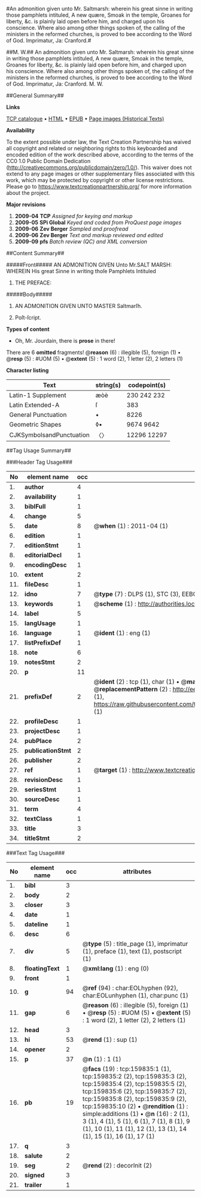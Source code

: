#An admonition given unto Mr. Saltmarsh: wherein his great sinne in writing those pamphlets intituled, A new quære, Smoak in the temple, Groanes for liberty, &c. is plainly laid open before him, and charged upon his conscience. Where also among other things spoken of, the calling of the ministers in the reformed churches, is proved to bee according to the Word of God. Imprimatur, Ja: Cranford.#

##M. W.##
An admonition given unto Mr. Saltmarsh: wherein his great sinne in writing those pamphlets intituled, A new quære, Smoak in the temple, Groanes for liberty, &c. is plainly laid open before him, and charged upon his conscience. Where also among other things spoken of, the calling of the ministers in the reformed churches, is proved to bee according to the Word of God. Imprimatur, Ja: Cranford.
M. W.

##General Summary##

**Links**

[TCP catalogue](http://www.ota.ox.ac.uk/tcp/)  • 
[HTML](http://tei.it.ox.ac.uk/tcp/Texts-HTML/free/A75/A75896.html)  • 
[EPUB](http://tei.it.ox.ac.uk/tcp/Texts-EPUB/free/A75/A75896.epub) • 
[Page images (Historical Texts)](https://historicaltexts.jisc.ac.uk/eebo-99861623e)

**Availability**

To the extent possible under law, the Text Creation Partnership has waived all copyright and related or neighboring rights to this keyboarded and encoded edition of the work described above, according to the terms of the CC0 1.0 Public Domain Dedication (http://creativecommons.org/publicdomain/zero/1.0/). This waiver does not extend to any page images or other supplementary files associated with this work, which may be protected by copyright or other license restrictions. Please go to https://www.textcreationpartnership.org/ for more information about the project.

**Major revisions**

1. __2009-04__ __TCP__ *Assigned for keying and markup*
1. __2009-05__ __SPi Global__ *Keyed and coded from ProQuest page images*
1. __2009-06__ __Zev Berger__ *Sampled and proofread*
1. __2009-06__ __Zev Berger__ *Text and markup reviewed and edited*
1. __2009-09__ __pfs__ *Batch review (QC) and XML conversion*

##Content Summary##

#####Front#####
AN ADMONITION GIVEN Unto Mr.SALT MARSH: WHEREIN His great Sinne in writing thoſe Pamphlets Intituled
1. THE PREFACE:

#####Body#####

1. AN ADMONITION GIVEN UNTO MASTER Saltmarſh.

1. Poſt-ſcript.

**Types of content**

  * Oh, Mr. Jourdain, there is **prose** in there!

There are 6 **omitted** fragments! 
 @__reason__ (6) : illegible (5), foreign (1)  •  @__resp__ (5) : #UOM (5)  •  @__extent__ (5) : 1 word (2), 1 letter (2), 2 letters (1)

**Character listing**


|Text|string(s)|codepoint(s)|
|---|---|---|
|Latin-1 Supplement|æòè|230 242 232|
|Latin Extended-A|ſ|383|
|General Punctuation|•|8226|
|Geometric Shapes|◊▪|9674 9642|
|CJKSymbolsandPunctuation|〈〉|12296 12297|

##Tag Usage Summary##

###Header Tag Usage###

|No|element name|occ|attributes|
|---|---|---|---|
|1.|__author__|4||
|2.|__availability__|1||
|3.|__biblFull__|1||
|4.|__change__|5||
|5.|__date__|8| @__when__ (1) : 2011-04 (1)|
|6.|__edition__|1||
|7.|__editionStmt__|1||
|8.|__editorialDecl__|1||
|9.|__encodingDesc__|1||
|10.|__extent__|2||
|11.|__fileDesc__|1||
|12.|__idno__|7| @__type__ (7) : DLPS (1), STC (3), EEBO-CITATION (1), PROQUEST (1), VID (1)|
|13.|__keywords__|1| @__scheme__ (1) : http://authorities.loc.gov/ (1)|
|14.|__label__|5||
|15.|__langUsage__|1||
|16.|__language__|1| @__ident__ (1) : eng (1)|
|17.|__listPrefixDef__|1||
|18.|__note__|6||
|19.|__notesStmt__|2||
|20.|__p__|11||
|21.|__prefixDef__|2| @__ident__ (2) : tcp (1), char (1)  •  @__matchPattern__ (2) : ([0-9\-]+):([0-9IVX]+) (1), (.+) (1)  •  @__replacementPattern__ (2) : http://eebo.chadwyck.com/downloadtiff?vid=$1&page=$2 (1), https://raw.githubusercontent.com/textcreationpartnership/Texts/master/tcpchars.xml#$1 (1)|
|22.|__profileDesc__|1||
|23.|__projectDesc__|1||
|24.|__pubPlace__|2||
|25.|__publicationStmt__|2||
|26.|__publisher__|2||
|27.|__ref__|1| @__target__ (1) : http://www.textcreationpartnership.org/docs/. (1)|
|28.|__revisionDesc__|1||
|29.|__seriesStmt__|1||
|30.|__sourceDesc__|1||
|31.|__term__|4||
|32.|__textClass__|1||
|33.|__title__|3||
|34.|__titleStmt__|2||


###Text Tag Usage###

|No|element name|occ|attributes|
|---|---|---|---|
|1.|__bibl__|3||
|2.|__body__|2||
|3.|__closer__|3||
|4.|__date__|1||
|5.|__dateline__|1||
|6.|__desc__|6||
|7.|__div__|5| @__type__ (5) : title_page (1), imprimatur (1), preface (1), text (1), postscript (1)|
|8.|__floatingText__|1| @__xml:lang__ (1) : eng (0)|
|9.|__front__|1||
|10.|__g__|94| @__ref__ (94) : char:EOLhyphen (92), char:EOLunhyphen (1), char:punc (1)|
|11.|__gap__|6| @__reason__ (6) : illegible (5), foreign (1)  •  @__resp__ (5) : #UOM (5)  •  @__extent__ (5) : 1 word (2), 1 letter (2), 2 letters (1)|
|12.|__head__|3||
|13.|__hi__|53| @__rend__ (1) : sup (1)|
|14.|__opener__|2||
|15.|__p__|37| @__n__ (1) : 1 (1)|
|16.|__pb__|19| @__facs__ (19) : tcp:159835:1 (1), tcp:159835:2 (2), tcp:159835:3 (2), tcp:159835:4 (2), tcp:159835:5 (2), tcp:159835:6 (2), tcp:159835:7 (2), tcp:159835:8 (2), tcp:159835:9 (2), tcp:159835:10 (2)  •  @__rendition__ (1) : simple:additions (1)  •  @__n__ (16) : 2 (1), 3 (1), 4 (1), 5 (1), 6 (1), 7 (1), 8 (1), 9 (1), 10 (1), 11 (1), 12 (1), 13 (1), 14 (1), 15 (1), 16 (1), 17 (1)|
|17.|__q__|3||
|18.|__salute__|2||
|19.|__seg__|2| @__rend__ (2) : decorInit (2)|
|20.|__signed__|3||
|21.|__trailer__|1||
